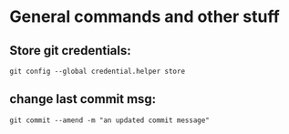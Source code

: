 # General commands and other stuff

## Store git credentials:
```
git config --global credential.helper store
```

## change last commit msg:
```
git commit --amend -m "an updated commit message"
```
